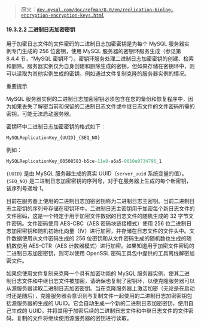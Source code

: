 > 原文：[`dev.mysql.com/doc/refman/8.0/en/replication-binlog-encryption-encryption-keys.html`](https://dev.mysql.com/doc/refman/8.0/en/replication-binlog-encryption-encryption-keys.html)

#### 19.3.2.2 二进制日志加密密钥

用于加密日志文件的文件密码的二进制日志加密密钥是为每个 MySQL 服务器实例专门生成的 256 位密钥，使用 MySQL 服务器的密钥环服务生成（参见第 8.4.4 节，“MySQL 密钥环”）。密钥环服务处理二进制日志加密密钥的创建、检索和删除。服务器实例仅为自身创建和删除生成的密钥，但如果存储在密钥环中，则可以读取为其他实例生成的密钥，例如通过文件复制克隆的服务器实例的情况。

重要提示

MySQL 服务器实例的二进制日志加密密钥必须包含在您的备份和恢复程序中，因为如果丢失了解密当前和保留的二进制日志文件或中继日志文件的文件密码所需的密钥，可能无法启动服务器。

密钥环中二进制日志加密密钥的格式如下：

```sql
MySQLReplicationKey_{UUID}_{SEQ_NO}
```

例如：

```sql
MySQLReplicationKey_00508583-b5ce-11e8-a6a5-0010e0734796_1
```

`{UUID}` 是由 MySQL 服务器生成的真实 UUID（`server_uuid` 系统变量的值）。`{SEQ_NO}` 是二进制日志加密密钥的序列号，对于在服务器上生成的每个新密钥，该序列号递增 1。

目前在服务器上使用的二进制日志加密密钥称为二进制日志主密钥。当前二进制日志主密钥的序列号存储在密钥环中。二进制日志主密钥用于加密每个新日志文件的文件密码，这是一个特定于用于加密文件数据的日志文件的随机生成的 32 字节文件密码。文件密码使用 AES-CBC（AES 密码块链接模式）使用 256 位二进制日志加密密钥和随机初始化向量（IV）进行加密，并存储在日志文件的文件头中。文件数据使用从文件密码生成的 256 位密钥和从文件密码生成的随机数也生成的随机数使用 AES-CTR（AES 计数器模式）进行加密。如果知道用于加密文件密码的二进制日志加密密钥，则可以使用 OpenSSL 密码工具包中提供的工具离线解密加密文件。

如果您使用文件复制来克隆一个具有加密功能的 MySQL 服务器实例，使其二进制日志文件和中继日志文件被加密，请确保也复制了密钥环，以便克隆服务器可以从源服务器读取二进制日志加密密钥。当在克隆服务器上激活加密（无论是在启动时还是随后），克隆服务器会意识到与复制文件一起使用的二进制日志加密密钥包括源服务器的生成的 UUID。它会自动生成一个新的二进制日志加密密钥，使用自己生成的 UUID，并将其用于加密后续的二进制日志文件和中继日志文件的文件密码。复制的文件将继续使用源服务器的密钥进行读取。

